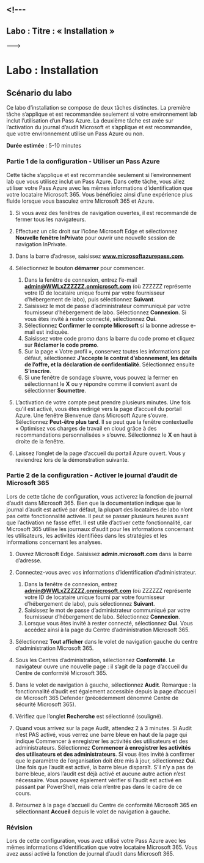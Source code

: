 <a name="---"></a><!---
---
Labo : Titre : « Installation »
---
--->

# <a name="lab-setup"></a>Labo : Installation

## <a name="lab-scenario"></a>Scénario du labo

Ce labo d’installation se compose de deux tâches distinctes.  La première tâche s’applique et est recommandée seulement si votre environnement lab inclut l’utilisation d’un Pass Azure. La deuxième tâche est axée sur l’activation du journal d’audit Microsoft et s’applique et est recommandée, que votre environnement utilise un Pass Azure ou non.

**Durée estimée** : 5-10 minutes



### <a name="setup-part-1---redeem-azure-pass"></a>Partie 1 de la configuration - Utiliser un Pass Azure

Cette tâche s’applique et est recommandée seulement si l’environnement lab que vous utilisez inclut un Pass Azure. Dans cette tâche, vous allez utiliser votre Pass Azure avec les mêmes informations d’identification que votre locataire Microsoft 365.  Vous bénéficiez ainsi d’une expérience plus fluide lorsque vous basculez entre Microsoft 365 et Azure.

1. Si vous avez des fenêtres de navigation ouvertes, il est recommandé de fermer tous les navigateurs.

1. Effectuez un clic droit sur l’icône Microsoft Edge et sélectionnez **Nouvelle fenêtre InPrivate** pour ouvrir une nouvelle session de navigation InPrivate.

1. Dans la barre d’adresse, saisissez **www.microsoftazurepass.com**.  

1. Sélectionnez le bouton **démarrer** pour commencer.

    1. Dans la fenêtre de connexion, entrez l’e-mail **admin@WWLxZZZZZZ.onmicrosoft.com** (où ZZZZZZ représente votre ID de locataire unique fourni par votre fournisseur d’hébergement de labo), puis sélectionnez **Suivant**.
    1. Saisissez le mot de passe d’administrateur communiqué par votre fournisseur d’hébergement de labo. Sélectionnez **Connexion**.  Si vous êtes invité à rester connecté, sélectionnez **Oui**.
    1. Sélectionnez **Confirmer le compte Microsoft** si la bonne adresse e-mail est indiquée.
    1. Saisissez votre code promo dans la barre du code promo et cliquez sur **Réclamer le code promo**.  
    1. Sur la page « Votre profil », conservez toutes les informations par défaut, sélectionnez **J’accepte le contrat d’abonnement, les détails de l’offre, et la déclaration de confidentialité**. Sélectionnez ensuite **S’inscrire**.
    1. Si une fenêtre de sondage s’ouvre, vous pouvez la fermer en sélectionnant le **X** ou y répondre comme il convient avant de sélectionner **Soumettre**.

1. L’activation de votre compte peut prendre plusieurs minutes.  Une fois qu’il est activé, vous êtes redirigé vers la page d’accueil du portail Azure. Une fenêtre Bienvenue dans Microsoft Azure s’ouvre. Sélectionnez **Peut-être plus tard**. Il se peut que la fenêtre contextuelle « Optimisez vos charges de travail en cloud grâce à des recommandations personnalisées » s’ouvre. Sélectionnez le **X** en haut à droite de la fenêtre.

1. Laissez l’onglet de la page d’accueil du portail Azure ouvert. Vous y reviendrez lors de la démonstration suivante.

### <a name="setup-part-2---enable-microsoft-365-audit-log"></a>Partie 2 de la configuration - Activer le journal d’audit de Microsoft 365

Lors de cette tâche de configuration, vous activerez la fonction de journal d’audit dans Microsoft 365.  Bien que la documentation indique que le journal d’audit est activé par défaut, la plupart des locataires de labo n’ont pas cette fonctionnalité activée. Il peut se passer plusieurs heures avant que l’activation ne fasse effet.  Il est utile d’activer cette fonctionnalité, car Microsoft 365 utilise les journaux d’audit pour les informations concernant les utilisateurs, les activités identifiées dans les stratégies et les informations concernant les analyses.

1. Ouvrez Microsoft Edge. Saisissez **admin.microsoft.com** dans la barre d’adresse.

1. Connectez-vous avec vos informations d’identification d’administrateur.
    1. Dans la fenêtre de connexion, entrez **admin@WWLxZZZZZZ.onmicrosoft.com** (où ZZZZZZ représente votre ID de locataire unique fourni par votre fournisseur d’hébergement de labo), puis sélectionnez **Suivant**.
    1. Saisissez le mot de passe d’administrateur communiqué par votre fournisseur d’hébergement de labo. Sélectionnez **Connexion**.
    1. Lorsque vous êtes invité à rester connecté, sélectionnez **Oui**. Vous accédez ainsi à la page du Centre d’administration Microsoft 365.

1. Sélectionnez **Tout afficher** dans le volet de navigation gauche du centre d’administration Microsoft 365.

1. Sous les Centres d’administration, sélectionnez **Conformité**.  Le navigateur ouvre une nouvelle page : il s’agit de la page d’accueil du Centre de conformité Microsoft 365.  

1. Dans le volet de navigation à gauche, sélectionnez **Audit**.  Remarque : la fonctionnalité d’audit est également accessible depuis la page d’accueil de Microsoft 365 Defender (précédemment dénommé Centre de sécurité Microsoft 365).

1. Vérifiez que l’onglet **Recherche** est sélectionné (souligné).

1. Quand vous arrivez sur la page Audit, attendez 2 à 3 minutes.  Si Audit n’est PAS activé, vous verrez une barre bleue en haut de la page qui indique Commencer à enregistrer les activités des utilisateurs et des administrateurs.  Sélectionnez **Commencer à enregistrer les activités des utilisateurs et des administrateurs**.  Si vous êtes invité à confirmer que le paramètre de l’organisation doit être mis à jour, sélectionnez **Oui**. Une fois que l’audit est activé, la barre bleue disparaît.  S’il n’y a pas de barre bleue, alors l’audit est déjà activé et aucune autre action n’est nécessaire.  Vous pouvez également vérifier si l’audit est activé en passant par PowerShell, mais cela n’entre pas dans le cadre de ce cours.

1. Retournez à la page d’accueil du Centre de conformité Microsoft 365 en sélectionnant **Accueil** depuis le volet de navigation à gauche.

### <a name="review"></a>Révision

Lors de cette configuration, vous avez utilisé votre Pass Azure avec les mêmes informations d’identification que votre locataire Microsoft 365.  Vous avez aussi activé la fonction de journal d’audit dans Microsoft 365.
